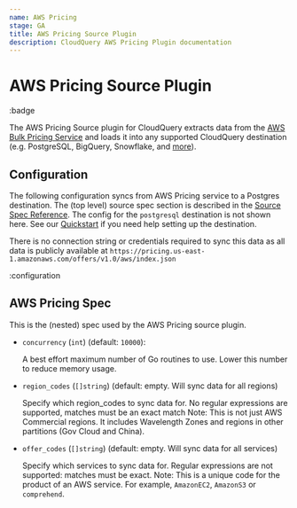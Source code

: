 ```yaml
---
name: AWS Pricing
stage: GA
title: AWS Pricing Source Plugin
description: CloudQuery AWS Pricing Plugin documentation
---
```


# AWS Pricing Source Plugin

:badge

The AWS Pricing Source plugin for CloudQuery extracts data from the [AWS Bulk Pricing Service](https://docs.aws.amazon.com/awsaccountbilling/latest/aboutv2/using-ppslong.html) and loads it into any supported CloudQuery destination (e.g. PostgreSQL, BigQuery, Snowflake, and [more](/docs/plugins/destinations/overview)).

## Configuration

The following configuration syncs from AWS Pricing service to a Postgres destination. The (top level) source spec section is described in the [Source Spec Reference](/docs/reference/source-spec). The config for the `postgresql` destination is not shown here. See our [Quickstart](/docs/quickstart) if you need help setting up the destination.

There is no connection string or credentials required to sync this data as all data is publicly available at `https://pricing.us-east-1.amazonaws.com/offers/v1.0/aws/index.json`

:configuration

## AWS Pricing Spec

This is the (nested) spec used by the AWS Pricing source plugin.

- `concurrency` (`int`) (default: `10000`):

  A best effort maximum number of Go routines to use. Lower this number to reduce memory usage.

- `region_codes` (`[]string`) (default: empty. Will sync data for all regions)

  Specify which region_codes to sync data for. No regular expressions are supported, matches must be an exact match
  Note: This is not just AWS Commercial regions. It includes Wavelength Zones and regions in other partitions (Gov Cloud and China).

- `offer_codes` (`[]string`) (default: empty. Will sync data for all services)

  Specify which services to sync data for. Regular expressions are not supported: matches must be exact.
  Note: This is a unique code for the product of an AWS service. For example, `AmazonEC2`, `AmazonS3` or `comprehend`.
